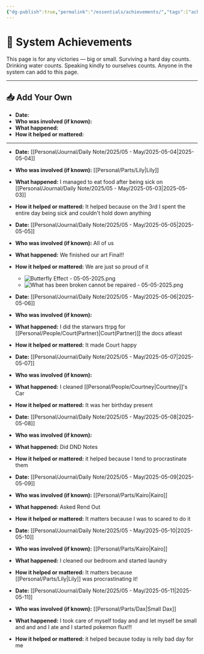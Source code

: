 ```yaml
---
{"dg-publish":true,"permalink":"/essentials/achievements/","tags":["achievments","System","system-growth","validation"],"noteIcon":""}
---
```


# 🌟 System Achievements

This page is for any victories — big or small. Surviving a hard day counts. Drinking water counts. Speaking kindly to ourselves counts. Anyone in the system can add to this page.

---
## 📥 Add Your Own

- **Date:**  
- **Who was involved (if known):**  
- **What happened:**  
- **How it helped or mattered:**

---

- **Date:**  [[Personal/Journal/Daily Note/2025/05 - May/2025-05-04\|2025-05-04]]
- **Who was involved (if known):**  [[Personal/Parts/Lily\|Lily]]
- **What happened:**  I managed to eat food after being sick on [[Personal/Journal/Daily Note/2025/05 - May/2025-05-03\|2025-05-03]]
- **How it helped or mattered:** It helped because on the 3rd I spent the entire day being sick and couldn't hold down anything

- **Date:**  [[Personal/Journal/Daily Note/2025/05 - May/2025-05-05\|2025-05-05]]
- **Who was involved (if known):**  All of us
- **What happened:**  We finished our art Final!!
- **How it helped or mattered:** We are just so proud of it 
	- ![Butterfly Effect - 05-05-2025.png](/img/user/Personal/Images/Butterfly%20Effect%20-%2005-05-2025.png)
	- ![What has been broken cannot be repaired - 05-05-2025.png](/img/user/Personal/Images/What%20has%20been%20broken%20cannot%20be%20repaired%20-%2005-05-2025.png)

- **Date:**  [[Personal/Journal/Daily Note/2025/05 - May/2025-05-06\|2025-05-06]]
- **Who was involved (if known):**  
- **What happened:**  I did the starwars ttrpg for [[Personal/People/Court(Partner)\|Court(Partner)]] the docs atleast
- **How it helped or mattered:** It made Court happy

- **Date:**  [[Personal/Journal/Daily Note/2025/05 - May/2025-05-07\|2025-05-07]]
- **Who was involved (if known):**  
- **What happened:**  I cleaned [[Personal/People/Courtney\|Courtney]]'s Car
- **How it helped or mattered:** It was her birthday present 

- **Date:**  [[Personal/Journal/Daily Note/2025/05 - May/2025-05-08\|2025-05-08]]
- **Who was involved (if known):**  
- **What happened:**  Did DND Notes
- **How it helped or mattered:** it helped because I tend to procrastinate them


- **Date:**  [[Personal/Journal/Daily Note/2025/05 - May/2025-05-09\|2025-05-09]]
- **Who was involved (if known):**  [[Personal/Parts/Kairo\|Kairo]]
- **What happened:**  Asked Rend Out 
- **How it helped or mattered:** It matters because I was to scared to do it

- **Date:**  [[Personal/Journal/Daily Note/2025/05 - May/2025-05-10\|2025-05-10]]
- **Who was involved (if known):**  [[Personal/Parts/Kairo\|Kairo]]
- **What happened:**  I cleaned our bedroom and started laundry 
- **How it helped or mattered:** It matters because [[Personal/Parts/Lily\|Lily]] was procrastinating it!

- **Date:**  [[Personal/Journal/Daily Note/2025/05 - May/2025-05-11\|2025-05-11]]
- **Who was involved (if known):**  [[Personal/Parts/Dax\|Small Dax]]
- **What happened:**  I took care of myself today and and let myself be small and and and I ate and  I started pokemon flux!!!
- **How it helped or mattered:** it helped because today is relly bad day for me 



